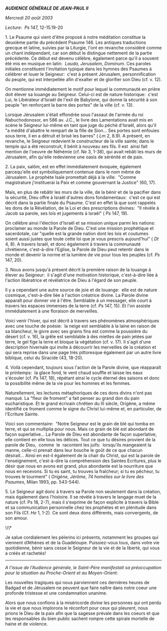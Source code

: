 ***AUDIENCE GÉNÉRALE DE JEAN-PAUL II***

*Mercredi 20 août 2003*

*Lecture*:  *Ps* 147, 12-15.19-20

1. Le Psaume qui vient d'être proposé à notre méditation constitue la deuxième partie du précédent Psaume 146. Les antiques traductions grecque et latine, suivies par la Liturgie, l'ont en revanche considéré comme un chant indépendant, car son début le distingue nettement de la partie précédente. Ce début est devenu célèbre, également parce qu'il a souvent été mis en musique en latin:  *Lauda*, *Jerusalem*, *Dominum*. Ces paroles initiales constituent l'invitation typique dans les hymnes des Psaumes à célébrer et louer le Seigneur:  c'est à présent Jérusalem, personnification du peuple, qui est interpellée afin d'exalter et de glorifier son Dieu (cf. v. 12).

On mentionne immédiatement le motif pour lequel la communauté en prière doit élever sa louange au Seigneur. Celui-ci est de nature historique:  c'est Lui, le Libérateur d'Israël de l'exil de Babylone, qui donne la sécurité à son peuple "en renforçant la barre des portes" de la ville (cf. v. 13).

Lorsque Jérusalem s'était effondrée sous l'assaut de l'armée du roi Nabuchodonosor, en 586 av. J.C., le livre des Lamentations avait mis en scène le Seigneur lui-même en tant que juge du péché d'Israël, alors qu'il "a médité d'abattre le rempart de la fille de Sion... Ses portes sont enfouies sous terre, il en a détruit et brisé les barres" ( *Lm* 2, 8.9). A présent, en revanche, le Seigneur redevient le constructeur de la ville sainte; dans le temple qui a été reconstruit, Il bénit à nouveau ses fils. Il est  ainsi fait mention de l'oeuvre de Néhémie (cf. *Ne* 3, 1-38), qui avait rebâti les murs de Jérusalem, afin qu'elle redevienne une oasis de sérénité et de paix.

2. La paix, salôm, est en effet immédiatement évoquée, également parcequ'elle est symboliquement contenue dans le nom même de Jérusalem. Le prophète Isaïe promettait déjà à la ville:  "Comme magistrature j'instituerai la Paix et comme gouvernant la Justice" (60, 17).

Mais, en plus de rebâtir les murs de la ville, de la bénir et de la pacifier dans la sécurité, Dieu offre à Israël d'autres dons fondamentaux:  c'est ce qui est décrit dans la partie finale du Psaume. C'est en effet là que sont rappelés les dons de la Révélation, de la Loi et des prescriptions divines:  "Il révèle à Jacob sa parole, ses lois et jugements à Israël" ( *Ps* 147, 19).

On célèbre ainsi l'élection d'Israël et sa mission unique parmi les nations:  proclamer au monde la Parole de Dieu. C'est une mission prophétique et sacerdotale, car "quelle est la grande nation dont les lois et coutumes soient aussi justes que toute cette loi que je vous prescris aujourd'hui" ( *Dt* 4, 8). A travers Israël, et donc également à travers la communauté chrétienne, c'est-à-dire l'Eglise, la Parole de Dieu peut retentir dans le monde et devenir la norme et la lumière de vie pour tous les peuples (cf. *Ps* 147, 20).

3. Nous avons jusqu'à présent décrit la première raison de la louange à élever au Seigneur:  il s'agit d'une motivation historique, c'est-à-dire liée à l'action libératrice et révélatrice de Dieu à l'égard de son peuple.

Il y a cependant une autre source de joie et de louange:  elle est de nature cosmique, c'est-à-dire liée à l'action créatrice divine. La Parole divine apparaît pour donner vie à l'être. Semblable à un messager, elle court à travers les espaces immenses de la terre (cf. *Ps* 147, 15). Et l'on assiste immédiatement à une floraison de merveilles.

Voici venir l'hiver, qui est décrit à travers ses phénomènes atmosphériques avec une touche de poésie:  la neige est semblable à la laine en raison de sa blancheur, le givre avec ses grains fins est comme la poussière du désert (cf. v. 16), la grêle est semblable à des miettes de pain jetées par terre, le gel fige la terre et bloque la végétation (cf. v. 17). Il s'agit d'une description hivernale qui invite à découvrir les merveilles de la création et qui sera reprise dans une page très pittoresque également par un autre livre biblique, celui du Siracide (43, 18-20).

4. Voilà cependant, toujours sous l'action de la Parole divine, que réapparaît le printemps:  la glace fond, le vent chaud souffle et laisse les eaux s'écouler (cf. *Ps* 147, 18), répétant ainsi le cycle éternel des saisons et donc la possibilité même de la vie pour les hommes et les femmes.

Naturellement, les lectures métaphoriques de ces dons divins n'ont pas manqué. La "fleur de froment" a fait penser au grand don du pain eucharistique. Et le grand écrivain chrétien du III siècle, Origène, a même identifié ce froment comme le signe du Christ lui-même et, en particulier, de l'Ecriture Sainte.

Voici son commentaire:  "Notre Seigneur est le grain de blé qui tomba en terre, et qui se multiplia pour nous. Mais ce grain de blé est abondant de façon superlative... La Parole de Dieu est abondante de façon superlative, elle contient en elle tous les délices. Tout ce que tu désires provient de la parole de Dieu,  comme  le  racontent les juifs:  lorsqu'ils mangeaient la manne, celle-ci prenait dans leur bouche le goût de ce que chacun désirait... Ainsi en est-il également de la chair du Christ, qui est la parole de l'enseignement, c'est-à-dire la compréhension des Saintes Ecritures, plus le désir que nous en avons est grand, plus abondante est la nourriture que nous en recevons. Si tu es saint, tu trouves la fraîcheur; si tu es pêcheur, tu trouves le tourment" ( *Origène*, *Jérôme*, *74 homélies sur le livre des Psaumes*, Milan 1993, pp. 543-544).

5. Le Seigneur agit donc à travers sa Parole non seulement dans la création, mais également dans l'histoire. Il se révèle à travers le langage muet de la nature (cf. Ps 18, 2-7), mais il s'exprime de façon explicite à travers la Bible et sa communication personnelle chez les prophètes et en plénitude dans son Fils (Cf. *He* 1, 1-2). Ce sont deux dons différents, mais convergents, de son amour.

\\*\\*\\*

Je salue cordialement les pèlerins ici présents, notamment les groupes qui viennent d’Athènes et de la Guadeloupe. Puissiez-vous tous, dans votre vie quotidienne, bénir sans cesse le Seigneur de la vie et de la liberté, qui vous a créés et rachetés!

* * *

*A l'issue de l'Audience générale, le Saint-Père manifestait sa préoccupation pour la situation au Proche-Orient et au Moyen-Orient:*

Les nouvelles tragiques qui nous parviennent ces dernières heures de Badgad et de Jérusalem ne peuvent que faire naître dans notre coeur une profonde tristesse et une condamnation unanime.

Alors que nous confions à la miséricorde divine les personnes qui ont perdu la vie et que nous implorons le réconfort pour ceux qui pleurent, nous prions le Dieu de la paix afin que la sagesse prévale dans les coeurs et que les responsables du bien public sachent rompre cette spirale mortelle de haine et de violence.